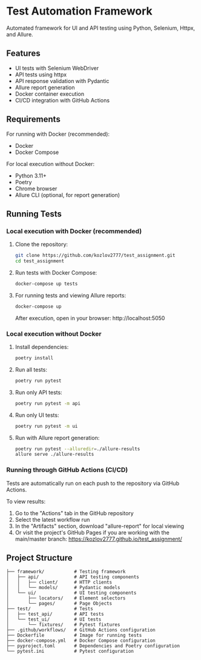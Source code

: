 # Test Automation Framework

Automated framework for UI and API testing using Python, Selenium, Httpx, and Allure.

## Features

- UI tests with Selenium WebDriver
- API tests using httpx
- API response validation with Pydantic
- Allure report generation
- Docker container execution
- CI/CD integration with GitHub Actions

## Requirements

For running with Docker (recommended):
- Docker
- Docker Compose

For local execution without Docker:
- Python 3.11+
- Poetry
- Chrome browser
- Allure CLI (optional, for report generation)

## Running Tests

### Local execution with Docker (recommended)

1. Clone the repository:
   ```bash
   git clone https://github.com/kozlov2777/test_assignment.git
   cd test_assignment
   ```

2. Run tests with Docker Compose:
   ```bash
   docker-compose up tests
   ```

3. For running tests and viewing Allure reports:
   ```bash
   docker-compose up
   ```
   
   After execution, open in your browser: http://localhost:5050

### Local execution without Docker

1. Install dependencies:
   ```bash
   poetry install
   ```

2. Run all tests:
   ```bash
   poetry run pytest
   ```

3. Run only API tests:
   ```bash
   poetry run pytest -m api
   ```

4. Run only UI tests:
   ```bash
   poetry run pytest -m ui
   ```

5. Run with Allure report generation:
   ```bash
   poetry run pytest --alluredir=./allure-results
   allure serve ./allure-results
   ```

### Running through GitHub Actions (CI/CD)

Tests are automatically run on each push to the repository via GitHub Actions.

To view results:
1. Go to the "Actions" tab in the GitHub repository
2. Select the latest workflow run
3. In the "Artifacts" section, download "allure-report" for local viewing
4. Or visit the project's GitHub Pages if you are working with the main/master branch: https://kozlov2777.github.io/test_assignment/

## Project Structure

```
├── framework/           # Testing framework
│   ├── api/             # API testing components
│   │   ├── client/      # HTTP clients
│   │   └── models/      # Pydantic models
│   └── ui/              # UI testing components
│       ├── locators/    # Element selectors
│       └── pages/       # Page Objects
├── test/                # Tests
│   ├── test_api/        # API tests
│   └── test_ui/         # UI tests
│       └── fixtures/    # Pytest fixtures
├── .github/workflows/   # GitHub Actions configuration
├── Dockerfile           # Image for running tests
├── docker-compose.yml   # Docker Compose configuration
├── pyproject.toml       # Dependencies and Poetry configuration
└── pytest.ini           # Pytest configuration
```